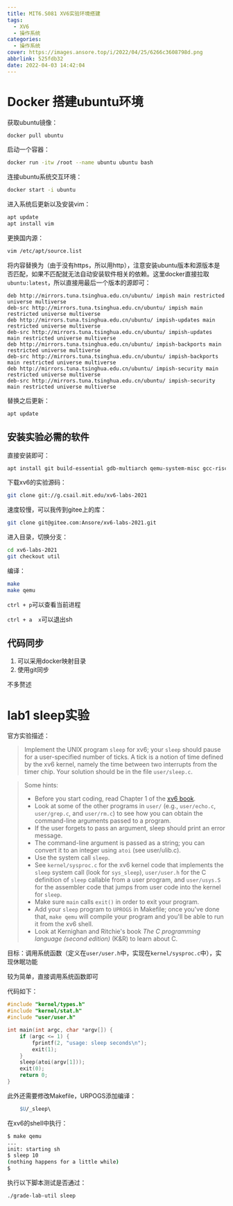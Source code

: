 ```yaml
---
title: MIT6.S081 XV6实验环境搭建
tags:
  - XV6
  - 操作系统
categories:
  - 操作系统
cover: https://images.ansore.top/i/2022/04/25/6266c3608798d.png
abbrlink: 525fdb32
date: 2022-04-03 14:42:04
---
```


# Docker 搭建ubuntu环境

获取ubuntu镜像：

```bash
docker pull ubuntu
```

启动一个容器：

```bash
docker run -itw /root --name ubuntu ubuntu bash
```

连接ubuntu系统交互环境：

```bash
docker start -i ubuntu
```

进入系统后更新以及安装vim：

```bash
apt update
apt install vim
```

更换国内源：

```bash
vim /etc/apt/source.list
```

将内容替换为（由于没有https，所以用http），注意安装ubuntu版本和源版本是否匹配，如果不匹配就无法自动安装软件相关的依赖。这里docker直接拉取`ubuntu:latest`，所以直接用最后一个版本的源即可：

```
deb http://mirrors.tuna.tsinghua.edu.cn/ubuntu/ impish main restricted universe multiverse
deb-src http://mirrors.tuna.tsinghua.edu.cn/ubuntu/ impish main restricted universe multiverse
deb http://mirrors.tuna.tsinghua.edu.cn/ubuntu/ impish-updates main restricted universe multiverse
deb-src http://mirrors.tuna.tsinghua.edu.cn/ubuntu/ impish-updates main restricted universe multiverse
deb http://mirrors.tuna.tsinghua.edu.cn/ubuntu/ impish-backports main restricted universe multiverse
deb-src http://mirrors.tuna.tsinghua.edu.cn/ubuntu/ impish-backports main restricted universe multiverse
deb http://mirrors.tuna.tsinghua.edu.cn/ubuntu/ impish-security main restricted universe multiverse
deb-src http://mirrors.tuna.tsinghua.edu.cn/ubuntu/ impish-security main restricted universe multiverse
```

替换之后更新：

```bash
apt update
```

## 安装实验必需的软件

直接安装即可：

```bash
apt install git build-essential gdb-multiarch qemu-system-misc gcc-riscv64-linux-gnu binutils-riscv64-linux-gnu 
```

下载xv6的实验源码：

```bash
git clone git://g.csail.mit.edu/xv6-labs-2021
```

速度较慢，可以我传到gitee上的库：

```bash
git clone git@gitee.com:Ansore/xv6-labs-2021.git
```

进入目录，切换分支：

```bash
cd xv6-labs-2021
git checkout util
```

编译：

```bash
make
make qemu
```

`ctrl + p`可以查看当前进程

`ctrl + a  x`可以退出sh

## 代码同步

1. 可以采用docker映射目录
2. 使用git同步

不多赘述

# lab1 sleep实验

官方实验描述：

> Implement the UNIX program `sleep` for xv6; your `sleep` should pause for a user-specified number of ticks. A tick is a notion of time defined by the xv6 kernel, namely the time between two interrupts from the timer chip. Your solution should be in the file `user/sleep.c`.

> Some hints:
>
> - Before you start coding, read Chapter 1 of the [xv6 book](https://pdos.csail.mit.edu/6.S081/2021/xv6/book-riscv-rev2.pdf).
> - Look at some of the other programs in `user/` (e.g., `user/echo.c`, `user/grep.c`, and `user/rm.c`) to see how you can obtain the command-line arguments passed to a program.
> - If the user forgets to pass an argument, sleep should print an error message.
> - The command-line argument is passed as a string; you can convert it to an integer using `atoi` (see user/ulib.c).
> - Use the system call `sleep`.
> - See `kernel/sysproc.c` for the xv6 kernel code that implements the `sleep` system call (look for `sys_sleep`), `user/user.h` for the C definition of `sleep` callable from a user program, and `user/usys.S` for the assembler code that jumps from user code into the kernel for `sleep`.
> - Make sure `main` calls `exit()` in order to exit your program.
> - Add your `sleep` program to `UPROGS` in Makefile; once you've done that, `make qemu` will compile your program and you'll be able to run it from the xv6 shell.
> - Look at Kernighan and Ritchie's book *The C programming language (second edition)* (K&R) to learn about C.

目标：调用系统函数（定义在`user/user.h`中，实现在`kernel/sysproc.c`中），实现休眠功能

较为简单，直接调用系统函数即可

代码如下：

```c
#include "kernel/types.h"
#include "kernel/stat.h"
#include "user/user.h"

int main(int argc, char *argv[]) {
    if (argc <= 1) {
        fprintf(2, "usage: sleep seconds\n");
        exit(1);
    }
    sleep(atoi(argv[1]));
    exit(0);
    return 0;
}
```

此外还需要修改Makefile，URPOGS添加编译：

```makefile
	$U/_sleep\
```

在xv6的shell中执行：

```bash
$ make qemu
...
init: starting sh
$ sleep 10
(nothing happens for a little while)
$
```

执行以下脚本测试是否通过：

```bash
./grade-lab-util sleep
```


